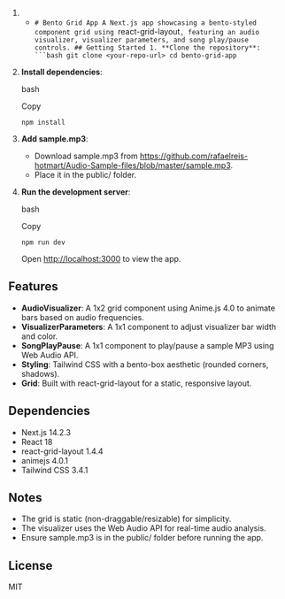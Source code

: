 1.  -   `# Bento Grid App A Next.js app showcasing a bento-styled component grid using `react-grid-layout`, featuring an audio visualizer, visualizer parameters, and song play/pause controls. ## Getting Started 1. **Clone the repository**: ```bash git clone <your-repo-url> cd bento-grid-app`

2.  **Install dependencies**:

    bash

    Copy

    `npm install`

3.  **Add sample.mp3**:
    -   Download sample.mp3 from <https://github.com/rafaelreis-hotmart/Audio-Sample-files/blob/master/sample.mp3>.
    -   Place it in the public/ folder.
4.  **Run the development server**:

    bash

    Copy

    `npm run dev`

    Open <http://localhost:3000> to view the app.

Features
--------

-   **AudioVisualizer**: A 1x2 grid component using Anime.js 4.0 to animate bars based on audio frequencies.
-   **VisualizerParameters**: A 1x1 component to adjust visualizer bar width and color.
-   **SongPlayPause**: A 1x1 component to play/pause a sample MP3 using Web Audio API.
-   **Styling**: Tailwind CSS with a bento-box aesthetic (rounded corners, shadows).
-   **Grid**: Built with react-grid-layout for a static, responsive layout.

Dependencies
------------

-   Next.js 14.2.3
-   React 18
-   react-grid-layout 1.4.4
-   animejs 4.0.1
-   Tailwind CSS 3.4.1

Notes
-----

-   The grid is static (non-draggable/resizable) for simplicity.
-   The visualizer uses the Web Audio API for real-time audio analysis.
-   Ensure sample.mp3 is in the public/ folder before running the app.

License
-------

MIT